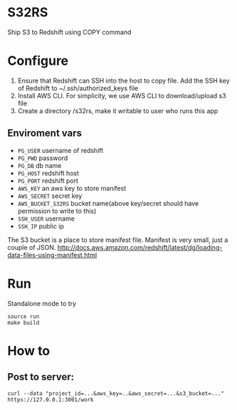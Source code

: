 # S32RS

Ship S3 to Redshift using COPY command


# Configure

1. Ensure that Redshift can SSH into the host to copy file. Add the SSH key
of Redshift to ~/.ssh/authorized_keys file
2. Install AWS CLI. For simplicity, we use AWS CLI to download/upload s3
   file
3. Create a directory /s32rs, make it writable to user who runs this app

## Enviroment vars

- `PG_USER`          username of redshift
- `PG_PWD`           password
- `PG_DB`            db name
- `PG_HOST`          redshift host
- `PG_PORT`          redshift port
- `AWS_KEY`          an aws key to store manifest
- `AWS_SECRET`       secret key
- `AWS_BUCKET_S32RS` bucket name(above key/secret should have permission
  to write to this)
- `SSH_USER`         username
- `SSH_IP`           public ip

The S3 bucket is a place to store manifest file. Manifest is very small,
just a couple of JSON.
http://docs.aws.amazon.com/redshift/latest/dg/loading-data-files-using-manifest.html

# Run

Standalone mode to try

```
source run
make build
```

# How to

## Post to server:

```shell
curl --data "project_id=...&aws_key=..&aws_secret=...&s3_bucket=..." https://127.0.0.1:3001/work
```

